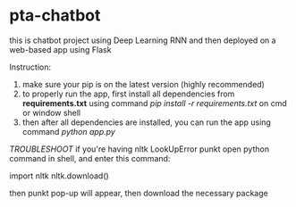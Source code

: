 # pta-chatbot

this is chatbot project using Deep Learning RNN and then deployed on a web-based app using Flask

Instruction:

1. make sure your pip is on the latest version (highly recommended)
2. to properly run the app, first install all dependencies from **requirements.txt** using command _pip install -r requirements.txt_ on cmd or window shell
3. then after all dependencies are installed, you can run the app using command _python app.py_

_TROUBLESHOOT_
if you're having nltk LookUpError punkt
open python command in shell, and enter this command:

import nltk
nltk.download()

then punkt pop-up will appear, then download the necessary package
